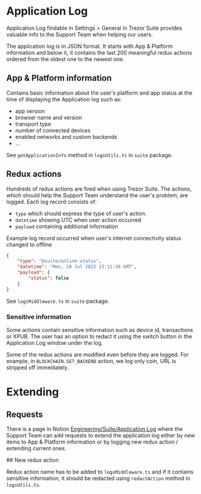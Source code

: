 # Application Log

Application Log findable in Settings > General in Trezor Suite provides valuable info to the Support Team when helping our users.

The application log is in JSON format. It starts with App & Platform information and below it, it contains the last 200 meaningful redux actions ordered from the oldest one to the newest one.

## App & Platform information

Contains basic information about the user's platform and app status at the time of displaying the Application log such as:

-   app version
-   browser name and version
-   transport type
-   number of connected devices
-   enabled networks and custom backends
-   ...

See `getApplicationInfo` method in `logsUtils.ts` in `suite` package.

## Redux actions

Hundreds of redux actions are fired when using Trezor Suite. The actions, which should help the Support Team understand the user's problem, are logged.
Each log record consists of:

-   `type` which should express the type of user's action.
-   `datetime` showing UTC when user action occurred
-   `payload` containing additional information

Example log record occurred when user's internet connectivity status changed to offline

```json
{
    "type": "@suite/online-status",
    "datetime": "Mon, 18 Jul 2022 13:11:30 GMT",
    "payload": {
        "status": false
    }
}
```

See `logsMiddleware.ts` in `suite` package.

### Sensitive information

Some actions contain sensitive information such as device id, transactions or XPUB.
The user has an option to redact it using the switch button in the Application Log window under the log.

Some of the redux actions are modified even before they are logged. For example, in `BLOCKCHAIN.SET_BACKEND` action, we log only coin, URL is stripped off immediately.

# Extending

## Requests

There is a page in Notion [Engineering/Suite/Application Log](https://www.notion.so/satoshilabs/Application-log-1908fc91f1564da480a55ea487fdd6e6) where the Support Team can add requests to extend the application log either by new items to App & Platform information or by logging new redux action / extending current ones.

## New redux action

Redux action name has to be added to `logsMiddleware.ts` and if it contains sensitive information, it should be redacted using `redactAction` method in `logsUtils.ts`.
